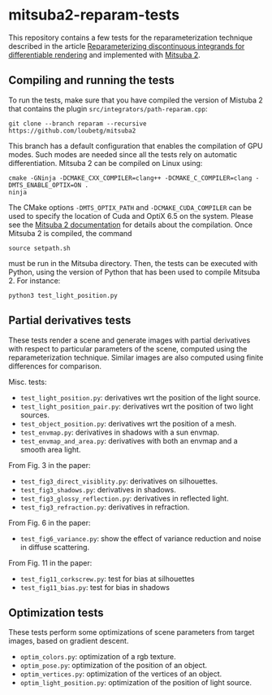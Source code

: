 # mitsuba2-reparam-tests

This repository contains a few tests for the reparameterization technique 
described in the article [Reparameterizing discontinuous integrands for 
differentiable rendering](https://rgl.epfl.ch/publications/Loubet2019Reparameterizing) 
and implemented with [Mitsuba 2](https://github.com/loubetg/mitsuba2/tree/reparam). 

## Compiling and running the tests

To run the tests, make sure that you have compiled the version of Mistuba 2 
that contains the plugin `src/integrators/path-reparam.cpp`:

    git clone --branch reparam --recursive https://github.com/loubetg/mitsuba2

This branch has a default configuration that enables the compilation of GPU 
modes. Such modes are needed since all the tests rely on automatic 
differentiation. Mitsuba 2 can be compiled on Linux using:

    cmake -GNinja -DCMAKE_CXX_COMPILER=clang++ -DCMAKE_C_COMPILER=clang -DMTS_ENABLE_OPTIX=ON .
    ninja

The CMake options `-DMTS_OPTIX_PATH` and `-DCMAKE_CUDA_COMPILER` can be used to specify the location of 
Cuda and OptiX 6.5 on the system. Please see the 
[Mitsuba 2 documentation](https://mitsuba2.readthedocs.io/en/latest/src/getting_started/compiling/) 
for details about the compilation. Once Mitsuba 2 is compiled, the command 

    source setpath.sh

must be run in the Mitsuba directory. Then, the tests can be executed with Python, using 
the version of Python that has been used to compile Mitsuba 2. For instance:

    python3 test_light_position.py

## Partial derivatives tests

These tests render a scene and generate images with partial derivatives with 
respect to particular parameters of the scene, computed using the 
reparameterization technique. Similar images are also computed using finite 
differences for comparison.

Misc. tests:
- `test_light_position.py`: derivatives wrt the position of the light source. 
- `test_light_position_pair.py`: derivatives wrt the position of two light sources. 
- `test_object_position.py`: derivatives wrt the position of a mesh.
- `test_envmap.py`: derivatives in shadows with a sun envmap.
- `test_envmap_and_area.py`: derivatives with both an envmap and a smooth area light.

From Fig. 3 in the paper:
- `test_fig3_direct_visiblity.py`: derivatives on silhouettes.
- `test_fig3_shadows.py`: derivatives in shadows.
- `test_fig3_glossy_reflection.py`: derivatives in reflected light.
- `test_fig3_refraction.py`: derivatives in refraction.

From Fig. 6 in the paper:
- `test_fig6_variance.py`: show the effect of variance reduction and noise in diffuse scattering.

From Fig. 11 in the paper:
- `test_fig11_corkscrew.py`: test for bias at silhouettes
- `test_fig11_bias.py`: test for bias in shadows


## Optimization tests

These tests perform some optimizations of scene parameters from target images, 
based on gradient descent.

- `optim_colors.py`: optimization of a rgb texture.
- `optim_pose.py`: optimization of the position of an object.
- `optim_vertices.py`: optimization of the vertices of an object.
- `optim_light_position.py`: optimization of the position of light source.
